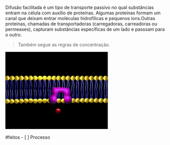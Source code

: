 Difusão facilitada é um tipo de transporte passivo no qual substâncias entram na célula com auxílio de proteínas. Algumas proteínas formam um canal que deixam entrar moléculas hidrofílicas e pequenos íons.Outras proteínas, chamadas de transportadoras (carregadoras, carreadoras ou permeases), capturam substâncias específicas de um lado e passsam para o outro. 
> Também segue as regras de concentração.

![](Imagens/pro5.gif)

#feitos - [ ] Processo 
